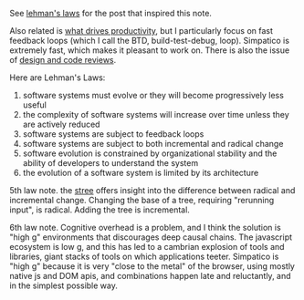 See [lehman's laws](https://bartwullems.blogspot.com/2023/05/lehmans-laws-of-software-evolution.html) for the post that inspired this note.

Also related is [what drives productivity](https://queue.acm.org/detail.cfm?id=3595878), but I particularly focus on fast feedback loops (which I call the BTD, build-test-debug, loop). Simpatico is extremely fast, which makes it pleasant to work on. There is also the issue of [design and code reviews](https://philip.greenspun.com/software/design-review).

Here are Lehman's Laws:

  1. software systems must evolve or they will become progressively less useful
  1. the complexity of software systems will increase over time unless they are actively reduced
  1. software systems are subject to feedback loops
  1. software systems are subject to both incremental and radical change
  1. software evolution is constrained by organizational stability and the ability of developers to understand the system
  1. the evolution of a software system is limited by its architecture


5th law note. the [stree](./stree2.md) offers insight into the difference between radical and incremental change. Changing the base of a tree, requiring "rerunning input", is radical. Adding the tree is incremental.

6th law note. Cognitive overhead is a problem, and I think the solution is "high g" environments that discourages deep causal chains. The javascript ecosystem is low g, and this has led to a cambrian explosion of tools and libraries, giant stacks of tools on which applications teeter. Simpatico is "high g" because it is very "close to the metal" of the browser, using mostly native js and DOM apis, and combinations happen late and reluctantly, and in the simplest possible way.


